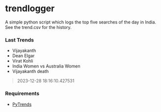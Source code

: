 # trendlogger
A simple python script which logs the top five searches of the day in India.<br>See the trend.csv for the history.<br>

<!-- Last Trends -->
### Last Trends
* Vijayakanth
* Dean Elgar
* Virat Kohli
* India Women vs Australia Women
* Vijayakanth death
> 2023-12-28 18:16:10.427531

<!-- Requirements -->
### Requirements
* [PyTrends](https://github.com/dreyco676/pytrends)
